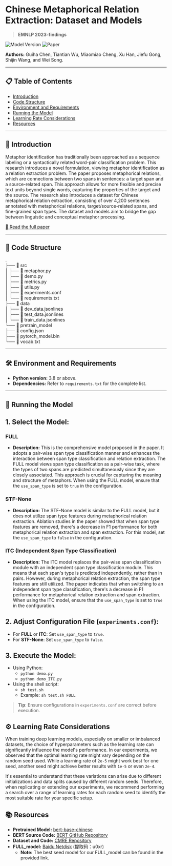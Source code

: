 # Chinese Metaphorical Relation Extraction: Dataset and Models
> **EMNLP 2023-findings**

![Model Version](https://img.shields.io/badge/Model-PyTorch-blue) ![Paper](https://img.shields.io/badge/Paper-EMNLP2023-green)

**Authors:** Guiha Chen, Tiantian Wu, Miaomiao Cheng, Xu Han, Jiefu Gong, Shijin Wang, and Wei Song.

---

## 📋 Table of Contents
- [Introduction](#anchor-introduction)
- [Code Structure](#anchor-code-structure)
- [Environment and Requirements](#anchor-environment-and-requirements)
- [Running the Model](#anchor-running-the-model)
- [Learning Rate Considerations](#anchor-LearningRateConsiderations)
- [Resources](#anchor-resources)



---

<a id="anchor-introduction"></a>
## 📌 Introduction

Metaphor identification has traditionally been approached as a sequence labeling or a syntactically related word-pair classification problem. This research introduces a novel formulation, viewing metaphor identification as a relation extraction problem. The paper proposes metaphorical relations, which are connections between two spans in sentences: a target span and a source-related span. This approach allows for more flexible and precise text units beyond single words, capturing the properties of the target and the source. The research also introduces a dataset for Chinese metaphorical relation extraction, consisting of over 4,200 sentences annotated with metaphorical relations, target/source-related spans, and fine-grained span types. The dataset and models aim to bridge the gap between linguistic and conceptual metaphor processing.

[📜 Read the full paper](https://openreview.net/forum?id=RO460OVpev&referrer=%5BAuthor%20Console%5D(%2Fgroup%3Fid%3DEMNLP%2F2023%2FConference%2FAuthors%23your-submissions))

---

<a id="anchor-code-structure"></a>
## 📂 Code Structure


.  
├── 📁 src  
│   ├── 📄 metaphor.py  
│   ├── 📄 demo.py  
│   ├── 📄 metrics.py  
│   ├── 📄 utils.py  
│   ├── 📄 experiments.conf  
│   └── 📄 requirements.txt  
├── 📁 data  
│   ├── 📄 dev_data.jsonlines  
│   ├── 📄 test_data.jsonlines  
│   └── 📄 train_data.jsonlines  
└── 📁 pretrain_model  
    ├── 📄 config.json  
    ├── 📄 pytorch_model.bin  
    └── 📄 vocab.txt  


---


<a id="anchor-environment-and-requirements"></a>
## 🛠 Environment and Requirements

- **Python version:** 3.8 or above.
- **Dependencies:** Refer to `requirements.txt` for the complete list.

---

<a id="anchor-running-the-model"></a>
## 🚀 Running the Model

## 1. Select the Model:

### FULL
- **Description:** This is the comprehensive model proposed in the paper. It adopts a pair-wise span type classification manner and enhances the interaction between span type classification and relation extraction. The FULL model views span type classification as a pair-wise task, where the types of two spans are predicted simultaneously since they are closely associated. This approach is crucial for capturing the meaning and structure of metaphors. When using the FULL model, ensure that the `use_span_type` is set to `true` in the configuration.
   
### STF-None
- **Description:** The STF-None model is similar to the FULL model, but it does not utilize span type features during metaphorical relation extraction. Ablation studies in the paper showed that when span type features are removed, there's a decrease in F1 performance for both metaphorical relation extraction and span extraction. For this model, set the `use_span_type` to `false` in the configuration.
   
### ITC (Independent Span Type Classification)
- **Description:** The ITC model replaces the pair-wise span classification module with an independent span type classification module. This means that each span's type is predicted independently, rather than in pairs. However, during metaphorical relation extraction, the span type features are still utilized. The paper indicates that when switching to an independent span type classification, there's a decrease in F1 performance for metaphorical relation extraction and span extraction. When using the ITC model, ensure that the `use_span_type` is set to `true` in the configuration.

## 2. Adjust Configuration File (`experiments.conf`): 
- For **FULL** or **ITC**: Set `use_span_type` to `true`.
- For **STF-None**: Set `use_span_type` to `false`.

## 3. Execute the Model: 
- Using Python: 
  - `python demo.py`
  - `python demo_ITC.py`
- Using the shell script:
  - `sh test.sh`
  - Example: `sh test.sh FULL`

> **Tip**: Ensure configurations in `experiments.conf` are correct before execution.

<a id="anchor-LearningRateConsiderations"></a>
## ⚙️ Learning Rate Considerations

When training deep learning models, especially on smaller or imbalanced datasets, the choice of hyperparameters such as the learning rate can significantly influence the model's performance. In our experiments, we observed that the optimal learning rate might vary depending on the random seed used. While a learning rate of `2e-5` might work best for one seed, another seed might achieve better results with `1e-5` or even `2e-4`.

It's essential to understand that these variations can arise due to different initializations and data splits caused by different random seeds. Therefore, when replicating or extending our experiments, we recommend performing a search over a range of learning rates for each random seed to identify the most suitable rate for your specific setup.


## 📚 Resources

- **Pretrained Model:** [bert-base-chinese](https://huggingface.co/bert-base-chinese)
- **BERT Source Code:** [BERT GitHub Repository](https://github.com/google-research/bert)
- **Dataset and Code:** [CMRE Repository](https://github.com/cnunlp/CMRE)
- **FULL_model:** [Baidu Netdisk](https://pan.baidu.com/s/1wOAMLpHiPwEkuDPkbYg4ow) (提取码：u0xr)
  - **Note:** The best seed model for our FULL_model can be found in the provided link.



